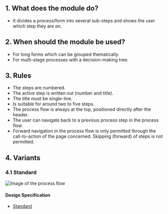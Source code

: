 ## 1. What does the module do? 
*   It divides a process/form into several sub-steps and shows the user which step they are on.

## 2. When should the module be used? 
*   For long forms which can be grouped thematically. 
*   For multi-stage processes with a decision-making tree.

## 3. Rules 
*   The steps are numbered. 
*   The active step is written out (number and title). 
*   The title must be single-line. 
*   Is suitable for around two to five steps. 
*   The process flow is always at the top, positioned directly after the header. 
*   The user can navigate back to a previous process step in the process flow. 
*   Forward navigation in the process flow is only permitted through the call-to-action of the page concerned. Skipping (forward) of steps is not permitted.

## 4. Variants 
### 4.1 Standard
![Image of the process flow](https://raw.githubusercontent.com/sbb-design-systems/design-system-mobile-documentation/master/documentation/modules/process-flow/images/MM09.png 'class: image')

#### Design Specification
*   [Standard](https://sbb.invisionapp.com/d/main#/console/14051805/322943558/inspect)